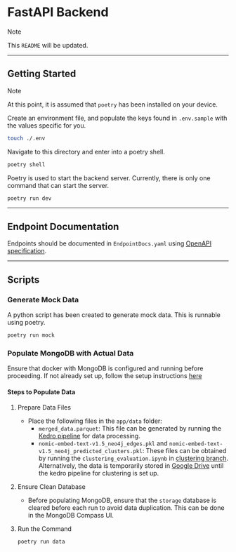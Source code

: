 # FastAPI Backend

> [!NOTE]
> This `README` will be updated.

---

## Getting Started

> [!NOTE]
> At this point, it is assumed that `poetry` has been installed on your device.

Create an environment file, and populate the keys found in `.env.sample` with the values specific for you.

```bash
touch ./.env
```

Navigate to this directory and enter into a poetry shell.

```bash
poetry shell
```

Poetry is used to start the backend server. Currently, there is only one command that can start the server.

```bash
poetry run dev
```

---

## Endpoint Documentation

Endpoints should be documented in `EndpointDocs.yaml` using [OpenAPI specification](https://swagger.io/docs/specification/basic-structure/).

---

## Scripts

### Generate Mock Data

A python script has been created to generate mock data. This is runnable using poetry.

```bash
poetry run mock
```

### Populate MongoDB with Actual Data

Ensure that docker with MongoDB is configured and running before proceeding. If not already set up, follow the setup instructions [here](../../docker)

#### Steps to Populate Data

1. Prepare Data Files

   - Place the following files in the `app/data` folder:
     - `merged_data.parquet`: This file can be generated by running the [Kedro pipeline](https://github.com/Wilsven/healthhub-content-optimization/tree/main?tab=readme-ov-file#running-kedro) for data processing.
     - `nomic-embed-text-v1.5_neo4j_edges.pkl` and `nomic-embed-text-v1.5_neo4j_predicted_clusters.pkl`: These files can be obtained by running the `clustering_evaluation.ipynb` in [clustering branch](https://github.com/Wilsven/healthhub-content-optimization/tree/clustering/content-optimization/notebooks). Alternatively, the data is temporarily stored in [Google Drive](https://drive.google.com/drive/folders/1FLg0omAB_zD20JUNkAQkjyi5OkNSDdXK) until the kedro pipeline for clustering is set up.

2. Ensure Clean Database

   - Before populating MongoDB, ensure that the `storage` database is cleared before each run to avoid data duplication. This can be done in the MongoDB Compass UI.

3. Run the Command

   ```bash
   poetry run data
   ```
